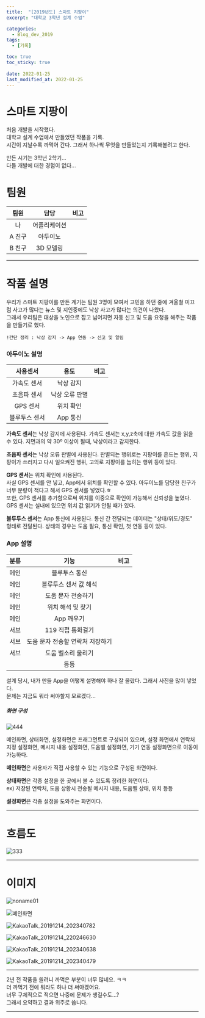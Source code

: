 ```yaml
---
title:  "[2019년도] 스마트 지팡이"
excerpt: "대학교 3학년 설계 수업"

categories:
  - Blog_dev_2019
tags:
  - [기록]

toc: true
toc_sticky: true
 
date: 2022-01-25
last_modified_at: 2022-01-25
---
```


# 스마트 지팡이

  처음 개발을 시작했다.  
  대학교 설계 수업에서 만들었던 작품을 기록.  
  시간이 지날수록 까먹어 간다. 그래서 하나씩 무엇을 만들었는지 기록해볼려고 한다.  
    
  만든 시기는 3학년 2학기...  
  다들 개발에 대한 경험이 없다...

# 팀원

  |팀원|담당|비고|
  |:---:|:---:|:---:|
  |나| 어플리케이션| |
  |A 친구| 아두이노||
  |B 친구|3D 모델링||

---

# 작품 설명

  우리가 스마트 지팡이를 만든 계기는 팀원 3명이 모여서 고민을 하던 중에 겨울철 미끄럼 사고가 많다는 뉴스 및 지인중에도 낙상 사고가 많다는 의견이 나왔다.  
  그래서 우리팀은 대상을 노인으로 잡고 넘어지면 자동 신고 및 도움 요청을 해주는 작품을 만들기로 했다.  
    
    !간단 정리 : 낙상 감지 -> App 연동 -> 신고 및 알림 

### 아두이노 설명

  |사용센서|용도|비고|
  |:---:|:---:|:---:|
  |가속도 센서| 낙상 감지||
  |초음파 센서| 낙상 오류 판별||
  |GPS 센서| 위치 확인||
  |블루투스 센서|App 통신||
    
  **가속도 센서**는 낙상 감지에 사용된다. 가속도 센서는 x,y,z축에 대한 가속도 값을 읽을 수 있다. 지면과의 약 30º 이상이 될때, 낙상이라고 감지한다.  
    
  **초음파 센서**는 낙상 오류 판별에 사용된다. 판별되는 행위로는 지팡이를 흔드는 행위, 지팡이가 쓰러지고 다시 일으켜진 행위, 고의로 지팡이를 눕히는 행위 등이 있다.  
    
  **GPS 센서**는 위치 확인에 사용된다.  
  사실 GPS 센서를 안 넣고, App에서 위치를 확인할 수 있다. 아두이노를 담당한 친구가 너무 분량이 적다고 해서 GPS 센서를 넣었다.ㅎ  
  또한, GPS 센서를 추가함으로써 위치를 이중으로 확인이 가능해서 신뢰성을 높였다. GPS 센서는 실내에 있으면 위치 값 읽기가 안될 때가 있다.  
    
  **블루투스 센서**는 App 통신에 사용된다. 통신 간 전달되는 데이터는 "상태/위도/경도" 형태로 전달된다. 상태의 경우는 도움 필요, 통신 확인, 첫 연동 등이 있다.   

### App 설명

  |분류|기능|비고|
  |:---:|:---:|:---:|
  |메인|블루투스 통신||
  |메인|블루투스 센서 값 해석||
  |메인|도움 문자 전송하기||
  |메인|위치 해석 및 찾기||
  |메인|App 깨우기||
  |서브|119 직접 통화걸기||
  |서브|도움 문자 전송할 연락처 저장하기||
  |서브|도움 벨소리 울리기||
  ||등등||

  설계 당시, 내가 만들 App을 어떻게 설명해야 하나 잘 몰랐다. 그래서 사진을 많이 넣었다.  
  문제는 지금도 뭐라 써야할지 모르겠다...  

##### 화면 구성

  ![444](https://user-images.githubusercontent.com/55564114/150951556-2cb84eff-e30a-4bb4-8ead-9a1da428ce54.png)  

  메인화면, 상태화면, 설정화면은 프래그먼트로 구성되어 있으며, 설정 화면에서 연락처 지정 설정화면, 메시지 내용 설정화면, 도움벨 설정화면, 기기 연동 설정화면으로 이동이 가능하다.  

  **메인화면**은 사용자가 직접 사용할 수 있는 기능으로 구성된 화면이다.  

  **상태화면**은 각종 설정을 한 곳에서 볼 수 있도록 정리한 화면이다.  
  ex) 저장된 연락처, 도움 상황시 전송될 메시지 내용, 도움벨 상태, 위치 등등  

  **설정화면**은 각종 설정을 도와주는 화면이다.  

---

# 흐름도

  ![333](https://user-images.githubusercontent.com/55564114/150945749-f818fcdd-f572-4d36-a1bc-0bf0d1ffdc4b.png)  


---

# 이미지

![noname01](https://user-images.githubusercontent.com/55564114/150953283-d2ca6d01-a41e-4973-b865-e5671029a27f.png)  

![메인화면](https://user-images.githubusercontent.com/55564114/150952238-70b43ad8-db56-439a-8e33-73cc8f2be3ea.PNG)  

![KakaoTalk_20191214_202340782](https://user-images.githubusercontent.com/55564114/150952293-4c551d2f-1703-4b55-89d0-9167f8c15abf.jpg)  

![KakaoTalk_20191214_220246630](https://user-images.githubusercontent.com/55564114/150952363-f768bc94-6cd6-4083-b962-660a9b07bc81.jpg)  

![KakaoTalk_20191214_202340638](https://user-images.githubusercontent.com/55564114/150952456-5cc3249a-657d-49bf-9e59-a959992af924.jpg)  

![KakaoTalk_20191214_202340479](https://user-images.githubusercontent.com/55564114/150954180-c8eb8fb6-f644-43d2-8a59-b8e0edcf89d9.png)  



---

2년 전 작품을 쓸려니 까먹은 부분이 너무 많네요. ㅋㅋ  
더 까먹기 전에 뭐라도 하나 더 써야겠어요.  
너무 구체적으로 적으면 나중에 문제가 생길수도...?  
그래서 요약하고 결과 위주로 씁니다.  

---
  